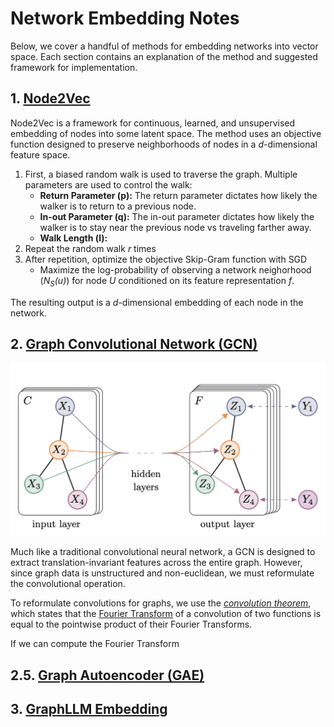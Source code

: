 # Network Embedding Notes
Below, we cover a handful of methods for embedding networks into vector space. Each section contains an explanation of the method and suggested framework for implementation.

## 1. [Node2Vec](https://cs.stanford.edu/~jure/pubs/node2vec-kdd16.pdf)

Node2Vec is a framework for continuous, learned, and unsupervised embedding of nodes into some latent space. The method uses an objective function designed to preserve neighborhoods of nodes in a *d*-dimensional feature space.
1. First, a biased random walk is used to traverse the graph. Multiple parameters are used to control the walk:
    * **Return Parameter (p):** The return parameter dictates how likely the walker is to return to a previous node.
    * **In-out Parameter (q):** The in-out parameter dictates how likely the walker is to stay near the previous node vs traveling farther away.
    * **Walk Length (l):**
2. Repeat the random walk *r* times
3. After repetition, optimize the objective Skip-Gram function with SGD
    * Maximize the log-probability of observing a network neighorhood (*N<sub>S</sub>(u)*) for node *U* conditioned on its feature representation *f*.

The resulting output is a *d*-dimensional embedding of each node in the network.

## 2. [Graph Convolutional Network (GCN)](https://arxiv.org/abs/1609.02907)

![GCN](images/GCN.png "GCN")

Much like a traditional convolutional neural network, a GCN is designed to extract translation-invariant features across the entire graph. However, since graph data is unstructured and non-euclidean, we must reformulate the convolutional operation.

To reformulate convolutions for graphs, we use the [*convolution theorem*](https://en.wikipedia.org/wiki/Convolution_theorem), which states that the [Fourier Transform](https://en.wikipedia.org/wiki/Fourier_transform) of a convolution of two functions is equal to the pointwise product of their Fourier Transforms. 

If we can compute the Fourier Transform

## 2.5. [Graph Autoencoder (GAE)](https://arxiv.org/abs/1611.07308)


## 3. [GraphLLM Embedding](https://arxiv.org/abs/2310.05845)


